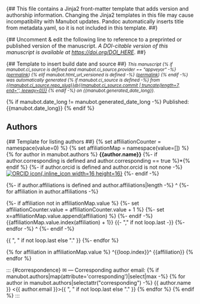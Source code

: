 {##
  This file contains a Jinja2 front-matter template that adds version and authorship information.
  Changing the Jinja2 templates in this file may cause incompatibility with Manubot updates.
  Pandoc automatically inserts title from metadata.yaml, so it is not included in this template.
##}

{## Uncomment & edit the following line to reference to a preprinted or published version of the manuscript.
_A DOI-citable version of this manuscript is available at <https://doi.org/DOI_HERE>_.
##}

{## Template to insert build date and source ##}
<small><em>
This manuscript
{% if manubot.ci_source is defined and manubot.ci_source.provider == "appveyor" -%}
([permalink]({{manubot.ci_source.artifact_url}}))
{% elif manubot.html_url_versioned is defined -%}
([permalink]({{manubot.html_url_versioned}}))
{% endif -%}
was automatically generated
{% if manubot.ci_source is defined -%}
from [{{manubot.ci_source.repo_slug}}@{{manubot.ci_source.commit | truncate(length=7, end='', leeway=0)}}](https://github.com/{{manubot.ci_source.repo_slug}}/tree/{{manubot.ci_source.commit}})
{% endif -%}
on {{manubot.generated_date_long}}.
</em></small>

{% if manubot.date_long != manubot.generated_date_long -%}
Published: {{manubot.date_long}}
{% endif %}

## Authors

{## Template for listing authors ##}
{% set affiliationCounter = namespace(value=0) %}
{% set affiliationMap = namespace(value=[]) %}
{% for author in manubot.authors %}
**{{author.name}}** 
{%- if author.corresponding is defined and author.corresponding == true %}\*{% endif %}
{%- if author.orcid is defined and author.orcid is not none -%}
[![ORCID icon](images/orcid.svg){.inline_icon width=16 height=16}](https://orcid.org/{{author.orcid}})
{%- endif -%}

{%- if author.affiliations is defined and author.affiliations|length -%}
^
{%- for affiliation in author.affiliations -%}

{%- if affiliation not in affiliationMap.value %}
{%- set affiliationCounter.value = affiliationCounter.value + 1 %}
{%- set x=affiliationMap.value.append(affiliation) %}
{%- endif -%}
{{affiliationMap.value.index(affiliation) + 1}}
{{- "," if not loop.last -}}
{%- endfor -%}
^
{%- endif -%}

{{ ", " if not loop.last else "." }}
{%- endfor %}

{% for affiliation in affiliationMap.value %}
^{{loop.index}}^ {{affiliation}}
{% endfor %}

::: {#correspondence}
✉ — Corresponding author email: 
{% if manubot.authors|map(attribute='corresponding')|select|max -%}
{% for author in manubot.authors|selectattr("corresponding") -%}
{{ author.name }} \<{{ author.email }}\>{{ ", " if not loop.last else "." }}
{% endfor %}
{% endif %}
:::
